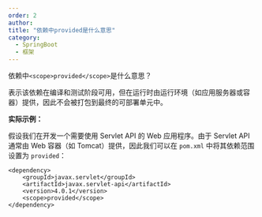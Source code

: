 ```yaml
---
order: 2
author: 
title: "依赖中provided是什么意思"
category:
  - SpringBoot
  - 框架
---
```


依赖中`<scope>provided</scope>`是什么意思？

表示该依赖在编译和测试阶段可用，但在运行时由运行环境（如应用服务器或容器）提供，因此不会被打包到最终的可部署单元中。

**实际示例：**

假设我们在开发一个需要使用 Servlet API 的 Web 应用程序。由于 Servlet API 通常由 Web 容器（如 Tomcat）提供，因此我们可以在 `pom.xml` 中将其依赖范围设置为 `provided`：

```
<dependency>
    <groupId>javax.servlet</groupId>
    <artifactId>javax.servlet-api</artifactId>
    <version>4.0.1</version>
    <scope>provided</scope>
</dependency>
```


